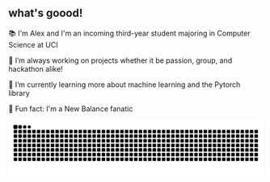 ## what's goood!

📚 I'm Alex and I'm an incoming third-year student majoring in Computer Science at UCI

🔭 I’m always working on projects whether it be passion, group, and hackathon alike!

🌱 I’m currently learning more about machine learning and the Pytorch library 

👟 Fun fact: I'm a New Balance fanatic 

<picture>
  <source media="(prefers-color-scheme: dark)" srcset="https://raw.githubusercontent.com/alexespejo/alexespejo/output/github-contribution-grid-snake-dark.svg">
  <source media="(prefers-color-scheme: light)" srcset="https://raw.githubusercontent.com/alexespejo/alexespejo/output/github-contribution-grid-snake.svg">
  <img alt="github contribution grid snake animation" src="https://raw.githubusercontent.com/alexespejo/alexespejo/output/github-contribution-grid-snake.svg">
</picture>
